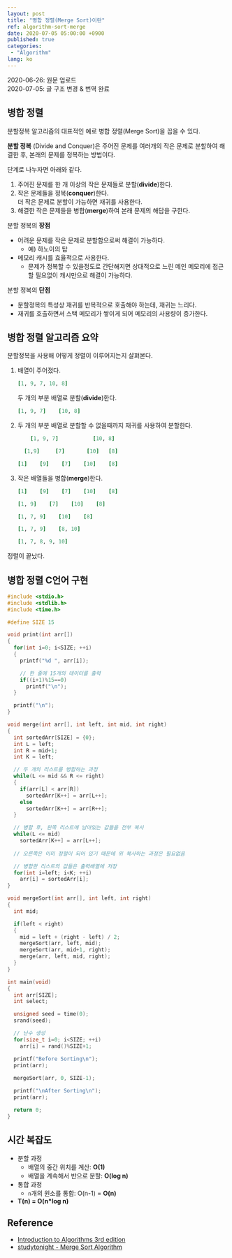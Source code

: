 ```yaml
---
layout: post
title: "병합 정렬(Merge Sort)이란"
ref: algorithm-sort-merge
date: 2020-07-05 05:00:00 +0900
published: true
categories:
 - "Algorithm"
lang: ko
---
```


<div class="updated">
2020-06-26: 원문 업로드<br>
2020-07-05: 글 구조 변경 & 번역 완료
</div>

## 병합 정렬

분할정복 알고리즘의 대표적인 예로 병합 정렬(Merge Sort)을 꼽을 수 있다.

**분할 정복** (Divide and Conquer)은 주어진 문제를 여러개의 작은 문제로 분할하여 해결한 후, 
본래의 문제를 정복하는 방법이다. 

단계로 나누자면 아래와 같다.
1. 주어진 문제를 한 개 이상의 작은 문제들로 분할(**divide**)한다.
2. 작은 문제들을 정복(**conquer**)한다.  
더 작은 문제로 분할이 가능하면 재귀를 사용한다.
3. 해결한 작은 문제들을 병합(**merge**)하여 본래 문제의 해답을 구한다.

분할 정복의 **장점**
- 어려운 문제를 작은 문제로 분할함으로써 해결이 가능하다.
  + 예) 하노이의 탑
- 메모리 캐시를 효율적으로 사용한다.
  + 문제가 정복할 수 있을정도로 간단해지면 상대적으로 느린 메인 메모리에 접근할 필요없이 캐시만으로 해결이 가능하다.

분할 정복의 **단점**
- 분할정복의 특성상 재귀를 반복적으로 호출해야 하는데, 재귀는 느리다.
- 재귀를 호출하면서 스택 메모리가 쌓이게 되어 메모리의 사용량이 증가한다.

<div class="divider"></div>

## 병합 정렬 알고리즘 요약

분할정복을 사용해 어떻게 정렬이 이루어지는지 살펴본다.

1. 배열이 주어졌다.
   ```rb
   [1, 9, 7, 10, 8]
   ```
   두 개의 부분 배열로 분할(**divide**)한다.
   ```rb
   [1, 9, 7]    [10, 8]
   ```
2. 두 개의 부분 배열로 분할할 수 없을때까지 재귀를 사용하여 분할한다.
   ```rb
       [1, 9, 7]           [10, 8]

     [1,9]     [7]       [10]   [8]

   [1]    [9]    [7]    [10]    [8] 
   ```
   
3. 작은 배열들을 병합(**merge**)한다.
   ```rb
   [1]    [9]    [7]    [10]    [8] 

   [1, 9]    [7]    [10]    [8] 

   [1, 7, 9]    [10]    [8] 

   [1, 7, 9]    [8, 10]

   [1, 7, 8, 9, 10]
   ```

정렬이 끝났다.   

<div class="divider"></div>

## 병합 정렬 C언어 구현
```c
#include <stdio.h>
#include <stdlib.h>
#include <time.h>

#define SIZE 15

void print(int arr[])
{
  for(int i=0; i<SIZE; ++i)
  {
    printf("%d ", arr[i]);

    // 한 줄에 15개의 데이터를 출력
    if((i+1)%15==0)
      printf("\n");
  }

  printf("\n");
}

void merge(int arr[], int left, int mid, int right)
{
  int sortedArr[SIZE] = {0};
  int L = left;
  int R = mid+1;
  int K = left;

  // 두 개의 리스트를 병합하는 과정
  while(L <= mid && R <= right)
  {
    if(arr[L] < arr[R])
      sortedArr[K++] = arr[L++];
    else
      sortedArr[K++] = arr[R++];
  }

  // 병합 후, 왼쪽 리스트에 남아있는 값들을 전부 복사
  while(L <= mid)
    sortedArr[K++] = arr[L++];
  
  // 오른쪽은 이미 정럴이 되어 있기 때문에 위 복사하는 과정은 필요없음

  // 병합한 리스트의 값들은 출력배열에 저장
  for(int i=left; i<K; ++i)
    arr[i] = sortedArr[i];
}

void mergeSort(int arr[], int left, int right)
{
  int mid;

  if(left < right)
  {
    mid = left + (right - left) / 2;
    mergeSort(arr, left, mid);
    mergeSort(arr, mid+1, right);
    merge(arr, left, mid, right);
  }
}

int main(void)
{ 
  int arr[SIZE];
  int select;

  unsigned seed = time(0);
  srand(seed);

  // 난수 생성
  for(size_t i=0; i<SIZE; ++i)
    arr[i] = rand()%SIZE+1;

  printf("Before Sorting\n");
  print(arr);
  
  mergeSort(arr, 0, SIZE-1);

  printf("\nAfter Sorting\n");
  print(arr);

  return 0;
}
```

<div class="divider"></div>

## 시간 복잡도
- 분할 과정
  + 배열의 중간 위치를 계산: **O(1)**
  + 배열을 계속해서 반으로 분할: **O(log n)**
- 통합 과정
  + `n`개의 원소를 통합: O(n-1) = **O(n)**
- <b>T(n) = O(n*log n)</b>

<div class="divider"></div>

## Reference
- [Introduction to Algorithms 3rd edition](https://www.amazon.com/Introduction-Algorithms-3rd-MIT-Press/dp/0262033844)
- [studytonight - Merge Sort Algorithm](https://www.studytonight.com/data-structures/merge-sort#:~:text=Time%20complexity%20of%20Merge%20Sort,space%20as%20the%20unsorted%20array)

